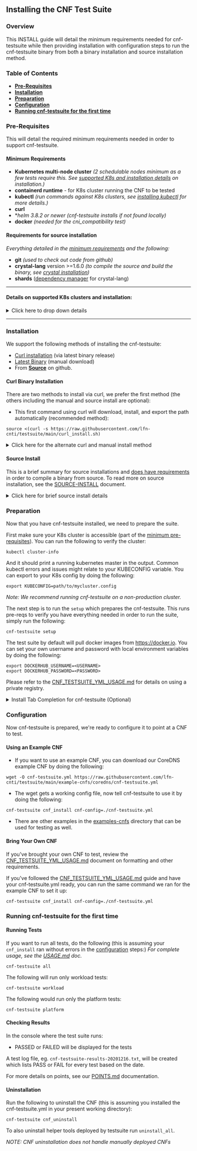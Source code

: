 Installing the CNF Test Suite
---
### Overview
This INSTALL guide will detail the minimum requirements needed for cnf-testsuite while then providing installation with configuration steps to run the cnf-testsuite binary from both a binary installation and source installation method.

### Table of Contents
* [**Pre-Requisites**](#Pre-Requisites)
* [**Installation**](#Installation)
* [**Preparation**](#Preparation)
* [**Configuration**](#Configuration)
* [**Running cnf-testsuite for the first time**](#Running-cnf-testsuite-for-the-first-time)

### Pre-Requisites
This will detail the required minimum requirements needed in order to support cnf-testsuite.

#### Minimum Requirements
* **Kubernetes multi-node cluster** *(2 schedulable nodes minimum as a few tests require this. See [supported K8s and installation details](#Details-on-supported-k8s-clusters-and-installation) on installation.)*
* **containerd runtime** - for K8s cluster running the CNF to be tested
* **kubectl** *(run commands against K8s clusters, see [installing kubectl](https://kubernetes.io/docs/tasks/tools/install-kubectl/) for more details.)*
* **curl**
* **helm 3.8.2* *or newer* *(cnf-testsuite installs if not found locally)*
* **docker**  *(needed for the cni_compatibility test)*

#### Requirements for source installation
*Everything detailed in the [minimum requirements](https://hackmd.io/6h7NXdHnR4qUYgnnQPy5UA#Required) and the following:*
* **git** *(used to check out code from github)*
* **crystal-lang** version >=1.6.0 *(to compile the source and build the binary, see [crystal installation](https://crystal-lang.org/install/))*
* **shards** ([dependency manager](https://github.com/crystal-lang/shards) for crystal-lang)



---


#### Details on supported K8s clusters and installation:
<details><summary>Click here to drop down details</summary>

<p>

##### Supported K8s Clusters
- [Access](https://kubernetes.io/docs/tasks/access-application-cluster/access-cluster/) to a working [Certified K8s](https://cncf.io/ck) multi-node cluster via [KUBECONFIG environment variable](https://kubernetes.io/docs/tasks/access-application-cluster/configure-access-multiple-clusters/#set-the-kubeconfig-environment-variable). (See [K8s Getting started guide](https://kubernetes.io/docs/setup/) for options)
-  Follow the optional instructions below if you don't already have a K8s cluster setup
-  Minimum of 2 schedulable nodes as some tests will require more than one node to run.

##### Kind

- Follow the [kind install](KIND-INSTALL.md) instructions to setup a cluster in [kind](https://kind.sigs.k8s.io/).

##### AWS EKS

- [EKSCTL](https://eksctl.io/installation) can be used to create an AWS EKS cluster.

Sample manifest `testsuite-eksctl-manifest.yaml`:
``` yaml
apiVersion: eksctl.io/v1alpha5
kind: ClusterConfig
metadata:
  name: cnti-testsuite
  region: us-west-2
  version: "1.33"

addonsConfig:
  autoApplyPodIdentityAssociations: true

addons:
  - name: eks-pod-identity-agent
  - name: aws-ebs-csi-driver
    version: latest
    resolveConflicts: overwrite
    useDefaultPodIdentityAssociations: true
    configurationValues: |-
      defaultStorageClass:
        enabled: true

nodeGroups:
  - name: ng-1
    instanceType: m5.2xlarge
    amiFamily: AmazonLinux2023
    desiredCapacity: 4
```

To create the cluster, run:

``` bash
eksctl create cluster -f testsuite-eksctl-manifest.yaml
```

For more customization options and best practices, see the [EKS Cluster Creation User Guide](https://eksctl.io/usage/creating-and-managing-clusters/).
</p>
</details>



---


### Installation

We support the following methods of installing the cnf-testsuite:

- [Curl installation](#Curl-Binary-Installation) (via latest binary release)
- [Latest Binary](https://github.com/lfn-cnti/testsuite/releases/latest) (manual download)
- From [**Source**](#Source-Install) on github.


#### Curl Binary Installation

There are two methods to install via curl, we prefer the first method (the others including the manual and source install are optional):

- This first command using curl will download, install, and export the path automatically (recommended method):

```
source <(curl -s https://raw.githubusercontent.com/lfn-cnti/testsuite/main/curl_install.sh)
```

<details><summary>Click here for the alternate curl and manual install method</summary>
<p>

- The other curl method to download and install requires you to export the PATH to the location of the executable:
```
curl -s https://raw.githubusercontent.com/lfn-cnti/testsuite/main/curl_install.sh | bash
```

- The Latest Binary (or you can select a previous release if desired) can be pulled down with wget, curl or you're own preferred method. Once downloaded you'll need to make the binary executable and manually add to your path:
```
wget https://github.com/lfn-cnti/testsuite/releases/download/latest/latest.tar.gz
tar xzf latest.tar.gz
cd cnf-testsuite
chmod +x cnf-testsuite
export OLDPATH=$PATH; export PATH=$PATH:$(pwd)
```
</p>
</details>

#### Source Install

This is a brief summary for source installations and [does have requirements](#Requirements-for-source-installation) in order to compile a binary from source. To read more on source installation, see the [SOURCE-INSTALL](SOURCE_INSTALL.md) document.

<details><summary> Click here for brief source install details</summary>
<p>

Follow these steps to checkout the source from github and compile a cnf-testsuite binary:

```
git clone https://github.com/lfn-cnti/testsuite.git
cd cnf-testsuite/
shards install
crystal build src/cnf-testsuite.cr
```
This should build a cnf-testsuite binary in the root directory of the git repo clone.
</p>
</details>

### Preparation

Now that you have cnf-testsuite installed, we need to prepare the suite.

First make sure your K8s cluster is accessible (part of the [minimum pre-requisites](#Minimum-Requirements)). You can run the following to verify the cluster: 

```
kubectl cluster-info
```

And it should print a running kubernetes master in the output. Common kubectl errors and issues might relate to your KUBECONFIG variable. You can export to your K8s config by doing the following:

```
export KUBECONFIG=path/to/mycluster.config
```

*Note: We recommend running cnf-testsuite on a non-production cluster.*

The next step is to run the `setup` which prepares the cnf-testsuite. This runs pre-reqs to verify you have everything needed in order to run the suite, simply run the following:

```
cnf-testsuite setup
```

The test suite by default will pull docker images from https://docker.io. You can set your own username and password with local environment variables by doing the following:

```
export DOCKERHUB_USERNAME=<USERNAME>
export DOCKERHUB_PASSWORD=<PASSWORD>
```

Please refer to the [CNF_TESTSUITE_YML_USAGE.md](CNF_TESTSUITE_YML_USAGE.md#Using-a-Private-Registry) for details on using a private registry.


<details><summary>Install Tab Completion for cnf-testsuite (Optional)</summary>

Check out our (experimental) support for tab completion!

NOTE: also compatible with the installation styles from kubectl completion install if you prefer
https://kubernetes.io/docs/tasks/tools/install-kubectl/#enable-kubectl-autocompletion

```
cnf-testsuite completion -l error > test.sh
source test.sh
```
</details>

### Configuration
Now cnf-testsuite is prepared, we're ready to configure it to point at a CNF to test.

#### Using an Example CNF

- If you want to use an example CNF, you can download our CoreDNS example CNF by doing the following:

```
wget -O cnf-testsuite.yml https://raw.githubusercontent.com/lfn-cnti/testsuite/main/example-cnfs/coredns/cnf-testsuite.yml
```
- The wget gets a working config file, now tell cnf-testsuite to use it by doing the following:
```
cnf-testsuite cnf_install cnf-config=./cnf-testsuite.yml
```

- There are other examples in the [examples-cnfs](https://github.com/lfn-cnti/testsuite/tree/master/example-cnfs) directory that can be used for testing as well.

#### Bring Your Own CNF

If you've brought your own CNF to test, review the [CNF_TESTSUITE_YML_USAGE.md](CNF_TESTSUITE_YML_USAGE.md) document on formatting and other requirements.

If you've followed the [CNF_TESTSUITE_YML_USAGE.md](CNF_TESTSUITE_YML_USAGE.md) guide and have your cnf-testsuite.yml ready, you can run the same command we ran for the example CNF to set it up:

```
cnf-testsuite cnf_install cnf-config=./cnf-testsuite.yml
```

### Running cnf-testsuite for the first time

#### Running Tests

If you want to run all tests, do the following (this is assuming your `cnf_install` ran without errors in the [configuration](#Configuration) steps:)
_For complete usage, see the [USAGE.md](USAGE.md) doc._

```
cnf-testsuite all
```

The following will run only workload tests:
```
cnf-testsuite workload 
```

The following would run only the platform tests:
```
cnf-testsuite platform 
```

#### Checking Results

In the console where the test suite runs:
- PASSED or FAILED will be displayed for the tests

A test log file, eg. `cnf-testsuite-results-20201216.txt`, will be created which lists PASS or FAIL for every test based on the date.

For more details on points, see our [POINTS.md](./POINTS.md) documentation.

#### Uninstallation

Run the following to uninstall the CNF (this is assuming you installed the cnf-testsuite.yml in your present working directory):
```
cnf-testsuite cnf_uninstall
```

To also uninstall helper tools deployed by testsuite run `uninstall_all`.

_NOTE: CNF uninstallation does not handle manually deployed CNFs_
